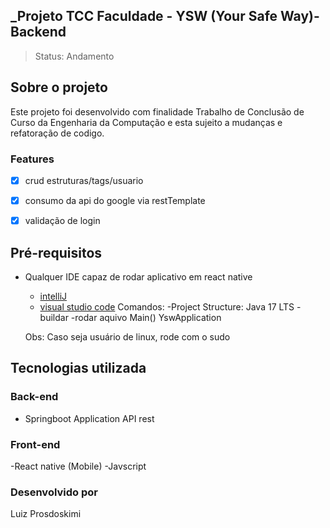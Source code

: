 ## _Projeto TCC Faculdade - YSW (Your Safe Way)- Backend

> Status: Andamento

## Sobre o projeto

Este projeto foi desenvolvido com finalidade Trabalho de Conclusão de Curso da Engenharia da Computação e esta sujeito a mudanças e refatoração de codigo.

### Features

- [x] crud estruturas/tags/usuario
- [x] consumo da api do google via restTemplate
- [x] validação de login


## Pré-requisitos

- Qualquer IDE capaz de rodar aplicativo em react native
  
  - [intelliJ](https://www.jetbrains.com/pt-br/idea/)
  - [visual studio code](https://code.visualstudio.com/)
  Comandos:
  -Project Structure: Java 17 LTS
  -buildar
  -rodar aquivo Main() YswApplication
  
  
  Obs: Caso seja usuário de linux, rode com o sudo

## Tecnologias utilizada

### Back-end

- Springboot Application API rest


### Front-end

-React native (Mobile)
-Javscript

### Desenvolvido por

Luiz Prosdoskimi
